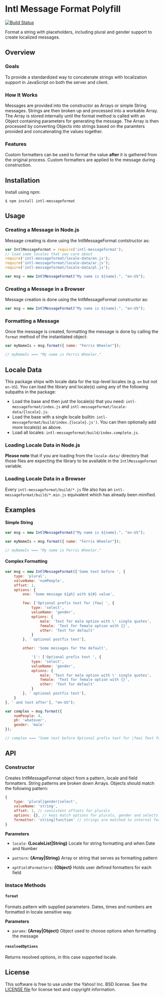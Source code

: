 Intl Message Format Polyfill
============================

[![Build Status](https://travis-ci.org/yahoo/intl-messageformat.png?branch=master)](https://travis-ci.org/yahoo/intl-messageformat)

Format a string with placeholders, including plural and gender support to
create localized messages.


Overview
--------

### Goals

To provide a standardized way to concatenate strings with localization support
in JavaScript on both the server and client.

### How It Works

Messages are provided into the constructor as Arrays or simple String
messages. Strings are then broken up and processed into a workable Array. The
Array is stored internally until the format method is called with an Object
containing parameters for generating the message. The Array is then processed
by converting Objects into strings based on the paramters provided and
concatenating the values together.

### Features
Custom formatters can be used to format the value __after__ it is gathered from
the original process. Custom formatters are applied to the message during
construction.


Installation
------------

Install using npm:

```shell
$ npm install intl-messageformat
```


Usage
-----


### Creating a Message in Node.js

Message creating is done using the IntlMessageFormat contstructor as:

```javascript
var IntlMessageFormat = require('intl-messageformat');
// load some locales that you care about
require('intl-messageformat/locale-data/en.js');
require('intl-messageformat/locale-data/ar.js');
require('intl-messageformat/locale-data/pl.js');

var msg = new IntlMessageFormat("My name is ${name}.", "en-US");
```

### Creating a Message in a Browser

Message creation is done using the IntlMessageFormat constructor as:

```javascript
var msg = new IntlMessageFormat("My name is ${name}.", "en-US");
```



### Formatting a Message

Once the message is created, formatting the message is done by calling the
`format` method of the instantiated object:

```javascript
var myNameIs = msg.format({ name: "Ferris Wheeler"});

// myNameIs === "My name is Ferris Wheeler."
```


Locale Data
-----------

This package ships with locale data for the top-level locales (e.g. `en` but not `en-US`).
You can load the library and locale(s) using any of the following subpaths in the package:

* Load the base and then just the locale(s) that you need: `intl-messageformat/index.js` and `intl-messageformat/locale-data/{locale}.js`.
* Load the base with a single locale builtin: `intl-messageformat/build/index.{locale}.js')`. You can then optionally add more locale(s) as above.
* Load all locales: `intl-messageformat/build/index.complete.js`.


### Loading Locale Data in Node.js

**Please note** that if you are loading from the `locale-data/` directory that those files are expecting the library to be available in the `IntlMessageFormat` variable.


### Loading Locale Data in a Browser

Every `intl-messageformat/build/*.js` file also has an `intl-messageformat/build/*.min.js` equivalent which has already been minified.


Examples
--------


#### Simple String
```javascript
var msg = new IntlMessageFormat("My name is ${name}.", "en-US");

var myNameIs = msg.format({ name: "Ferris Wheeler"});

// myNameIs === "My name is Ferris Wheeler."
```


#### Complex Formatting
```javascript
var msg = new IntlMessageFormat(['Some text before ', {
    type: 'plural',
    valueName: 'numPeople',
    offset: 1,
    options: {
        one: 'Some message ${ph} with ${#} value',

        few: ['Optional prefix text for |few| ', {
            type: 'select',
            valueName: 'gender',
            options: {
                male: 'Text for male option with \' single quotes',
                female: 'Text for female option with {}',
                other: 'Text for default'
            }
        }, ' optional postfix text'],

        other: 'Some messages for the default',

            '1': ['Optional prefix text ', {
            type: 'select',
            valueName: 'gender',
            options: {
                male: 'Text for male option with \' single quotes',
                female: 'Text for female option with {}',
                other: 'Text for default'
            }
        }, ' optional postfix text'],
    }
}, ' and text after'], "en-US");

var complex = msg.format({
    numPeople: 4,
    ph: 'whatever',
    gender: 'male'
});

// complex === "Some text before Optional prefix text for |few| Text for male option with ' single quotes optional postfix text and text after"
```


API
---

### Constructor

Creates IntlMessageFormat object from a pattern, locale and field formatters.
String patterns are broken down Arrays. Objects should match the
following pattern:

```javascript
{
    type: 'plural|gender|select',
    valueName: 'string',
    offset: 1, // consistent offsets for plurals
    options: {}, // keys match options for plurals, gender and selects
    formatter: 'string|function' // strings are matched to internal formatters
}
```

**Parameters**

* `locale`: __{LocaleList|String}__ Locale for string formatting and when Date
and Number

* `pattern`: __{Array|String}__ Array or string that serves as formatting
pattern

* `optFieldFormatters`: __{Object}__ Holds user defined formatters for each
field



### Instace Methods

#### `format`
Formats pattern with supplied parameters.
Dates, times and numbers are formatted in locale sensitive way.

**Parameters**

* `params`: __{Array|Object}__ Object used to choose options when formatting
the message


#### `resolvedOptions`
Returns resolved options, in this case supported locale.


License
-------

This software is free to use under the Yahoo! Inc. BSD license.
See the [LICENSE file][] for license text and copyright information.


[LICENSE file]: https://github.com/yahoo/intl-messageformat/blob/master/LICENSE
